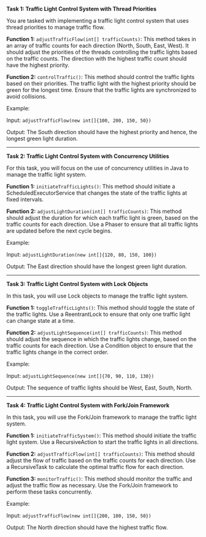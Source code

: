 **Task 1: Traffic Light Control System with Thread Priorities**

You are tasked with implementing a traffic light control system that uses thread priorities to manage traffic flow.

**Function 1:** `adjustTrafficFlow(int[] trafficCounts)`: This method takes in an array of traffic counts for each direction (North, South, East, West). It should adjust the priorities of the threads controlling the traffic lights based on the traffic counts. The direction with the highest traffic count should have the highest priority.

**Function 2:** `controlTraffic()`: This method should control the traffic lights based on their priorities. The traffic light with the highest priority should be green for the longest time. Ensure that the traffic lights are synchronized to avoid collisions.

Example:

Input: `adjustTrafficFlow(new int[]{100, 200, 150, 50})`

Output: The South direction should have the highest priority and hence, the longest green light duration.

---

**Task 2: Traffic Light Control System with Concurrency Utilities**

For this task, you will focus on the use of concurrency utilities in Java to manage the traffic light system.

**Function 1:** `initiateTrafficLights()`: This method should initiate a ScheduledExecutorService that changes the state of the traffic lights at fixed intervals.

**Function 2:** `adjustLightDuration(int[] trafficCounts)`: This method should adjust the duration for which each traffic light is green, based on the traffic counts for each direction. Use a Phaser to ensure that all traffic lights are updated before the next cycle begins.

Example:

Input: `adjustLightDuration(new int[]{120, 80, 150, 100})`

Output: The East direction should have the longest green light duration.

---

**Task 3: Traffic Light Control System with Lock Objects**

In this task, you will use Lock objects to manage the traffic light system.

**Function 1:** `toggleTrafficLights()`: This method should toggle the state of the traffic lights. Use a ReentrantLock to ensure that only one traffic light can change state at a time.

**Function 2:** `adjustLightSequence(int[] trafficCounts)`: This method should adjust the sequence in which the traffic lights change, based on the traffic counts for each direction. Use a Condition object to ensure that the traffic lights change in the correct order.

Example:

Input: `adjustLightSequence(new int[]{70, 90, 110, 130})`

Output: The sequence of traffic lights should be West, East, South, North.

---

**Task 4: Traffic Light Control System with Fork/Join Framework**

In this task, you will use the Fork/Join framework to manage the traffic light system.

**Function 1:** `initiateTrafficSystem()`: This method should initiate the traffic light system. Use a RecursiveAction to start the traffic lights in all directions.

**Function 2:** `adjustTrafficFlow(int[] trafficCounts)`: This method should adjust the flow of traffic based on the traffic counts for each direction. Use a RecursiveTask to calculate the optimal traffic flow for each direction.

**Function 3:** `monitorTraffic()`: This method should monitor the traffic and adjust the traffic flow as necessary. Use the Fork/Join framework to perform these tasks concurrently.

Example:

Input: `adjustTrafficFlow(new int[]{200, 100, 150, 50})`

Output: The North direction should have the highest traffic flow.